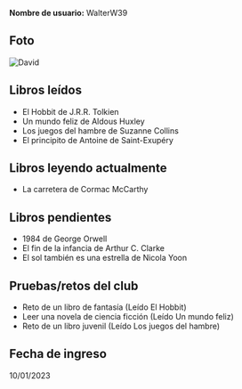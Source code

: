 **Nombre de usuario:** WalterW39

## Foto
![David](https://fotos.perfil.com/2023/05/23/trim/987/555/breaking-bad-1574097.jpg?webp)

## Libros leídos
- El Hobbit de J.R.R. Tolkien  
- Un mundo feliz de Aldous Huxley  
- Los juegos del hambre de Suzanne Collins  
- El principito de Antoine de Saint-Exupéry  

## Libros leyendo actualmente
- La carretera de Cormac McCarthy  

## Libros pendientes
- 1984 de George Orwell  
- El fin de la infancia de Arthur C. Clarke  
- El sol también es una estrella de Nicola Yoon  

## Pruebas/retos del club
- Reto de un libro de fantasía (Leído El Hobbit)  
- Leer una novela de ciencia ficción (Leído Un mundo feliz)  
- Reto de un libro juvenil (Leído Los juegos del hambre)  

## Fecha de ingreso
10/01/2023